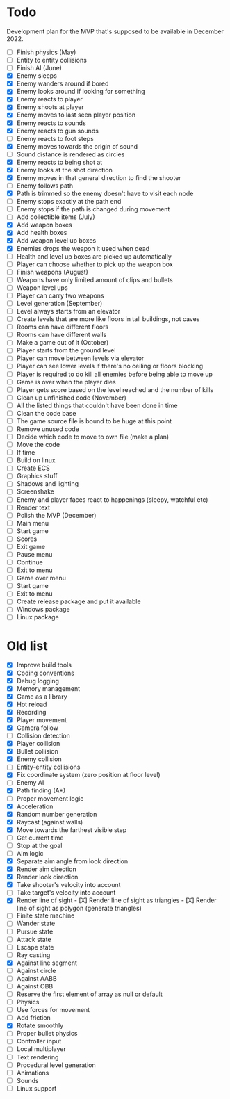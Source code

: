 # Todo

Development plan for the MVP that's supposed to be available in December 2022.

- [ ] Finish physics (May)
 - [ ] Entity to entity collisions
- [ ] Finish AI (June)
 - [X] Enemy sleeps
 - [X] Enemy wanders around if bored
 - [X] Enemy looks around if looking for something
 - [X] Enemy reacts to player
  - [X] Enemy shoots at player
  - [X] Enemy moves to last seen player position
 - [X] Enemy reacts to sounds
  - [X] Enemy reacts to gun sounds
  - [ ] Enemy reacts to foot steps
  - [X] Enemy moves towards the origin of sound
  - [ ] Sound distance is rendered as circles
 - [X] Enemy reacts to being shot at
  - [X] Enemy looks at the shot direction
  - [X] Enemy moves in that general direction to find the shooter
 - [ ] Enemy follows path
  - [X] Path is trimmed so the enemy doesn't have to visit each node
  - [ ] Enemy stops exactly at the path end
  - [ ] Enemy stops if the path is changed during movement
- [ ] Add collectible items (July)
 - [X] Add weapon boxes
 - [X] Add health boxes
 - [X] Add weapon level up boxes
 - [X] Enemies drops the weapon it used when dead
 - [ ] Health and level up boxes are picked up automatically
 - [ ] Player can choose whether to pick up the weapon box
- [ ] Finish weapons (August)
 - [ ] Weapons have only limited amount of clips and bullets
 - [ ] Weapon level ups
 - [ ] Player can carry two weapons
- [ ] Level generation (September)
 - [ ] Level always starts from an elevator
 - [ ] Create levels that are more like floors in tall buildings, not caves
 - [ ] Rooms can have different floors
 - [ ] Rooms can have different walls
- [ ] Make a game out of it (October)
 - [ ] Player starts from the ground level
 - [ ] Player can move between levels via elevator
 - [ ] Player can see lower levels if there's no ceiling or floors blocking
 - [ ] Player is required to do kill all enemies before being able to move up
 - [ ] Game is over when the player dies
 - [ ] Player gets score based on the level reached and the number of kills
- [ ] Clean up unfinished code (November)
 - [ ] All the listed things that couldn't have been done in time
 - [ ] Clean the code base
  - [ ] The game source file is bound to be huge at this point
   - [ ] Remove unused code
   - [ ] Decide which code to move to own file (make a plan)
   - [ ] Move the code
 - [ ] If time
  - [ ] Build on linux
  - [ ] Create ECS
  - [ ] Graphics stuff
   - [ ] Shadows and lighting
   - [ ] Screenshake
   - [ ] Enemy and player faces react to happenings (sleepy, watchful etc)
   - [ ] Render text
- [ ] Polish the MVP (December)
 - [ ] Main menu
  - [ ] Start game
  - [ ] Scores
  - [ ] Exit game
 - [ ] Pause menu
  - [ ] Continue
  - [ ] Exit to menu
 - [ ] Game over menu
  - [ ] Start game
  - [ ] Exit to menu
 - [ ] Create release package and put it available
  - [ ] Windows package
  - [ ] Linux package

# Old list

 - [X] Improve build tools
 - [X] Coding conventions
 - [X] Debug logging 
 - [X] Memory management
 - [X] Game as a library
 - [X] Hot reload
 - [X] Recording
 - [X] Player movement
 - [X] Camera follow
 - [ ] Collision detection
  - [X] Player collision
  - [X] Bullet collision
  - [X] Enemy collision
  - [ ] Entity-entity collisions
 - [X] Fix coordinate system (zero position at floor level)
 - [ ] Enemy AI
  - [X] Path finding (A*)
  - [ ] Proper movement logic
   - [X] Acceleration
   - [X] Random number generation
   - [X] Raycast (against walls)
   - [X] Move towards the farthest visible step
   - [ ] Get current time
   - [ ] Stop at the goal
  - [ ] Aim logic
   - [X] Separate aim angle from look direction
   - [X] Render aim direction
   - [X] Render look direction
   - [X] Take shooter's velocity into account
   - [ ] Take target's velocity into account
   - [X] Render line of sight
    - [X] Render line of sight as triangles
    - [X] Render line of sight as polygon (generate triangles)
  - [ ] Finite state machine
   - [ ] Wander state
   - [ ] Pursue state
   - [ ] Attack state
   - [ ] Escape state
 - [ ] Ray casting
  - [X] Against line segment
  - [ ] Against circle
  - [ ] Against AABB
  - [ ] Against OBB
 - [ ] Reserve the first element of array as null or default 
 - [ ] Physics
  - [ ] Use forces for movement
  - [ ] Add friction
  - [X] Rotate smoothly
  - [ ] Proper bullet physics
 - [ ] Controller input
 - [ ] Local multiplayer
 - [ ] Text rendering
 - [ ] Procedural level generation
 - [ ] Animations
 - [ ] Sounds
 - [ ] Linux support

